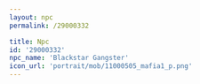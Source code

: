 ```yaml
---
layout: npc
permalink: /29000332

title: Npc
id: '29000332'
npc_name: 'Blackstar Gangster'
icon_url: 'portrait/mob/11000505_mafia1_p.png'
---
```

